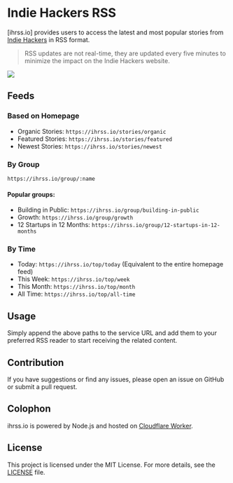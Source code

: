 # Indie Hackers RSS

[ihrss.io] provides users to access the latest and most popular stories from [Indie Hackers](https://www.indiehackers.com) in RSS format.

> RSS updates are not real-time, they are updated every five minutes to minimize the impact on the Indie Hackers website.

<a href="https://www.buymeacoffee.com/yuexunjiang"><img src="https://img.buymeacoffee.com/button-api/?text=Buy me a coffee&emoji=&slug=yuexunjiang&button_colour=FFDD00&font_colour=000000&font_family=Comic&outline_colour=000000&coffee_colour=ffffff" /></a>

## Feeds

### Based on Homepage

- Organic Stories: `https://ihrss.io/stories/organic`
- Featured Stories: `https://ihrss.io/stories/featured`
- Newest Stories: `https://ihrss.io/stories/newest`

### By Group

```
https://ihrss.io/group/:name
```

#### Popular groups:
- Building in Public: `https://ihrss.io/group/building-in-public`
- Growth: `https://ihrss.io/group/growth`
- 12 Startups in 12 Months: `https://ihrss.io/group/12-startups-in-12-months`

### By Time

- Today: `https://ihrss.io/top/today` (Equivalent to the entire homepage feed)
- This Week: `https://ihrss.io/top/week`
- This Month: `https://ihrss.io/top/month`
- All Time: `https://ihrss.io/top/all-time`

## Usage

Simply append the above paths to the service URL and add them to your preferred RSS reader to start receiving the related content.

## Contribution

If you have suggestions or find any issues, please open an issue on GitHub or submit a pull request.

## Colophon

ihrss.io is powered by Node.js and hosted on [Cloudflare Worker](https://workers.cloudflare.com).

## License

This project is licensed under the MIT License. For more details, see the [LICENSE](LICENSE) file.

